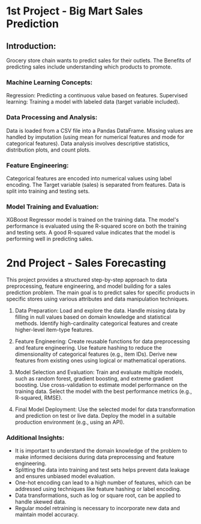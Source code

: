 # 1st Project - Big Mart Sales Prediction
## Introduction:

Grocery store chain wants to predict sales for their outlets.
The Benefits of predicting sales include understanding which products to promote.

### Machine Learning Concepts:
Regression: Predicting a continuous value based on features.
Supervised learning: Training a model with labeled data (target variable included).

### Data Processing and Analysis:
Data is loaded from a CSV file into a Pandas DataFrame.
Missing values are handled by imputation (using mean for numerical features and mode for categorical features).
Data analysis involves descriptive statistics, distribution plots, and count plots.

### Feature Engineering:
Categorical features are encoded into numerical values using label encoding.
The Target variable (sales) is separated from features.
Data is split into training and testing sets.

### Model Training and Evaluation:
XGBoost Regressor model is trained on the training data.
The model's performance is evaluated using the R-squared score on both the training and testing sets.
A good R-squared value indicates that the model is performing well in predicting sales.

# 2nd Project - Sales Forecasting

This project provides a structured step-by-step approach to data preprocessing, feature engineering, and model building for a sales prediction problem. 
The main goal is to predict sales for specific products in specific stores using various attributes and data manipulation techniques.

1. Data Preparation:
Load and explore the data.
Handle missing data by filling in null values based on domain knowledge and statistical methods.
Identify high-cardinality categorical features and create higher-level item-type features.

2. Feature Engineering:
Create reusable functions for data preprocessing and feature engineering.
Use feature hashing to reduce the dimensionality of categorical features (e.g., item IDs).
Derive new features from existing ones using logical or mathematical operations.

3. Model Selection and Evaluation:
Train and evaluate multiple models, such as random forest, gradient boosting, and extreme gradient boosting.
Use cross-validation to estimate model performance on the training data.
Select the model with the best performance metrics (e.g., R-squared, RMSE).

4. Final Model Deployment:
Use the selected model for data transformation and prediction on test or live data.
Deploy the model in a suitable production environment (e.g., using an API).

### Additional Insights:
* It is important to understand the domain knowledge of the problem to make informed decisions during data preprocessing and feature engineering.
* Splitting the data into training and test sets helps prevent data leakage and ensures unbiased model evaluation.
* One-hot encoding can lead to a high number of features, which can be addressed using techniques like feature hashing or label encoding.
* Data transformations, such as log or square root, can be applied to handle skewed data.
* Regular model retraining is necessary to incorporate new data and maintain model accuracy.
